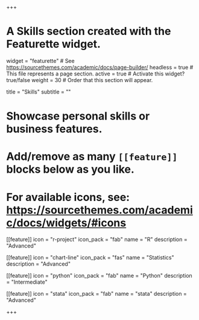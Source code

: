 +++
# A Skills section created with the Featurette widget.
widget = "featurette"  # See https://sourcethemes.com/academic/docs/page-builder/
headless = true  # This file represents a page section.
active = true  # Activate this widget? true/false
weight = 30  # Order that this section will appear.

title = "Skills"
subtitle = ""

# Showcase personal skills or business features.
# 
# Add/remove as many `[[feature]]` blocks below as you like.
# 
# For available icons, see: https://sourcethemes.com/academic/docs/widgets/#icons

[[feature]]
  icon = "r-project"
  icon_pack = "fab"
  name = "R"
  description = "Advanced"
  
[[feature]]
  icon = "chart-line"
  icon_pack = "fas"
  name = "Statistics"
  description = "Advanced"  
  
[[feature]]
  icon = "python"
  icon_pack = "fab"
  name = "Python"
  description = "Intermediate"

[[feature]]
  icon = "stata"
  icon_pack = "fab"
  name = "stata"
  description = "Advanced"



+++
